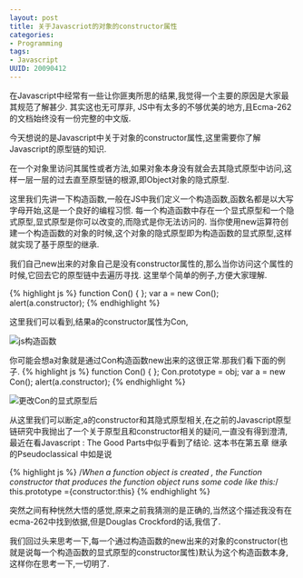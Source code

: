 ```yaml
---
layout: post
title: 关于Javascriot的对象的constructor属性
categories:
- Programming
tags:
- Javascript
UUID: 20090412
---
```


在Javascript中经常有一些让你匪夷所思的结果,我觉得一个主要的原因是大家最其规范了解甚少.
其实这也无可厚非, JS中有太多的不够优美的地方,且Ecma-262的文档始终没有一份完整的中文版.

今天想说的是Javascript中关于对象的constructor属性,这里需要你了解Javascript的原型链的知识.

在一个对象里访问其属性或者方法,如果对象本身没有就会去其隐式原型中访问,这样一层一层的过去直至原型链的根源,即Object对象的隐式原型.

这里我们先讲一下构造函数,一般在JS中我们定义一个构造函数,函数名都是以大写字母开始,这是一个良好的编程习惯.
每一个构造函数中存在一个显式原型和一个隐式原型,显式原型是你可以改变的,而隐式是你无法访问的.
当你使用new运算符创建一个构造函数的对象的时候,这个对象的隐式原型即为构造函数的显式原型,这样就实现了基于原型的继承.

我们自己new出来的对象自己是没有constructor属性的,那么当你访问这个属性的时候,它回去它的原型链中去遍历寻找.
这里举个简单的例子,方便大家理解.

{% highlight js %}
function Con()
{
};
var a = new Con();
alert(a.constructor);
{% endhighlight %}

这里我们可以看到,结果a的constructor属性为Con,

![js构造函数](http://farm8.staticflickr.com/7062/6929652050_26f3be4487_z_d.jpg)

你可能会想a对象就是通过Con构造函数new出来的这很正常.那我们看下面的例子.
{% highlight js %}
function Con()
{
};
Con.prototype = obj;
var a = new Con();
alert(a.constructor);
{% endhighlight %}

![更改Con的显式原型后](http://farm8.staticflickr.com/7084/6929652054_a25c77dde1_d.jpg)


从这里我们可以断定,a的constructor和其隐式原型相关,在之前的Javascript原型链研究中我抛出了一个关于原型且和constructor相关的疑问,一直没有得到澄清,最近在看Javascript : The Good Parts中似乎看到了结论.
这本书在第五章 继承 的Pseudoclassical 中如是说

{% highlight js %}
/*When a function object is created ,
the Function constructor that produces
the function object runs some code like this:*/
this.prototype ={constructor:this}
{% endhighlight %}

突然之间有种恍然大悟的感觉,原来之前我猜测的是正确的,当然这个描述我没有在ecma-262中找到依据,但是Douglas Crockford的话,我信了.

我们回过头来思考一下,每一个通过构造函数的new出来的对象的constructor(也就是说每一个构造函数的显式原型的constructor属性)默认为这个构造函数本身,这样你在思考一下,一切明了.
